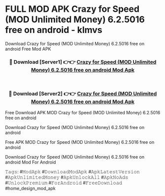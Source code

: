 # FULL MOD APK Crazy for Speed (MOD Unlimited Money) 6.2.5016 free on android - klmvs
Download Crazy for Speed (MOD Unlimited Money) 6.2.5016 free on android Free Mod APK

<div align="center">
<h3>🔴 Download [Server1] 👉👉 <a href="https://apk-comot.site?title=Crazy_for_Speed_(MOD_Unlimited_Money)_6.2.5016_free_on_android">Crazy for Speed (MOD Unlimited Money) 6.2.5016 free on android Mod Apk</a></h3><br>

<h3>🔴 Download [Server2] 👉👉 <a href="https://apk-comot.site?title=Crazy_for_Speed_(MOD_Unlimited_Money)_6.2.5016_free_on_android">Crazy for Speed (MOD Unlimited Money) 6.2.5016 free on android Mod Apk</a></h3>
</div>


Free Download APK MOD Crazy for Speed (MOD Unlimited Money) 6.2.5016 free on android

Download Crazy for Speed (MOD Unlimited Money) 6.2.5016 free on android 

Free APK MOD Crazy for Speed (MOD Unlimited Money) 6.2.5016 free on android 

Download Crazy for Speed (MOD Unlimited Money) 6.2.5016 free on android Mod For Android

𝚃𝚊𝚐𝚜: #𝙼𝚘𝚍𝙰𝚙𝚔 #𝙳𝚘𝚠𝚗𝚕𝚘𝚊𝚍𝙼𝚘𝚍𝙰𝚙𝚔 #𝙰𝚙𝚔𝙻𝚊𝚝𝚎𝚜𝚝𝚅𝚎𝚛𝚜𝚒𝚘𝚗 #𝙰𝚙𝚔𝚄𝚗𝚕𝚒𝚖𝚒𝚝𝚎𝚍𝙼𝚘𝚗𝚎𝚢 #𝙰𝚙𝚔𝚄𝚗𝚕𝚘𝚌𝚔𝙰𝚕𝚕 #𝙰𝚙𝚔𝙽𝚘𝙰𝚍𝚜 #𝚄𝚗𝚕𝚘𝚌𝚔𝙿𝚛𝚎𝚖𝚒𝚞𝚖 #𝙵𝚘𝚛𝙰𝚗𝚍𝚛𝚘𝚒𝚍 #𝙵𝚛𝚎𝚎𝙳𝚘𝚠𝚗𝚕𝚘𝚊𝚍 #home_design_mod_apk